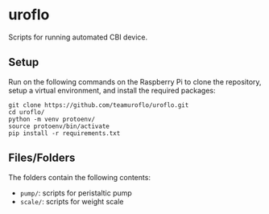 # uroflo
Scripts for running automated CBI device.

## Setup
Run on the following commands on the Raspberry Pi to clone the repository, setup a virtual environment, and install the required packages:

```
git clone https://github.com/teamuroflo/uroflo.git
cd uroflo/
python -m venv protoenv/
source protoenv/bin/activate
pip install -r requirements.txt
```

## Files/Folders
The folders contain the following contents:
* ```pump/```: scripts for peristaltic pump
* ```scale/```: scripts for weight scale
